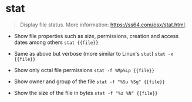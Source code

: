 # stat
> Display file status.
> More information: <https://ss64.com/osx/stat.html>.

- Show file properties such as size, permissions, creation and access dates among others
`stat {{file}}`

- Same as above but verbose (more similar to Linux's `stat`)
`stat -x {{file}}`

- Show only octal file permissions
`stat -f %Mp%Lp {{file}}`

- Show owner and group of the file
`stat -f "%Su %Sg" {{file}}`

- Show the size of the file in bytes
`stat -f "%z %N" {{file}}`
